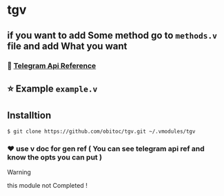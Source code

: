 # tgv
## if you want to add Some method go to `methods.v` file and add What you want
### :link: [Telegram Api Reference](https://core.telegram.org/bots/api)
## :star: Example `example.v`
## Installtion
```console
$ git clone https://github.com/obitoc/tgv.git ~/.vmodules/tgv
```
### :heart: use v doc for gen ref ( You can see telegram api ref and know the opts you can put )

> [!WARNING]
> this module not Completed !
